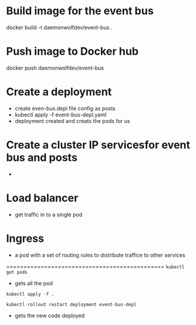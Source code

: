 # Build image for the event bus
docker build -t daemonwolfdev/event-bus .

# Push image to Docker hub
docker push daemonwolfdev/event-bus

# Create a deployment
- create even-bus.depl file config as posts
- kubectl apply -f event-bus-depl.yaml 
- deployment created and creats the pods for us

# Create a cluster IP servicesfor event bus and posts
- 

# Load balancer
- get traffic in to a single pod

# Ingress
- a pod with a set of routing rules to distribute traffice to other services


==============================================
`kubectl get pods`
- gets all the pod

 `kubectl apply -f .`

 `kubectl rollout restart deployment event-bus-depl`
 - gets the new code deployed